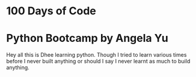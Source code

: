 # 100 Days of Code
# Python Bootcamp by Angela Yu
Hey all this is Dhee learning python. Though I tried to learn various times before I never built anything or should I say I never learnt as much to build anything.<br><br>
